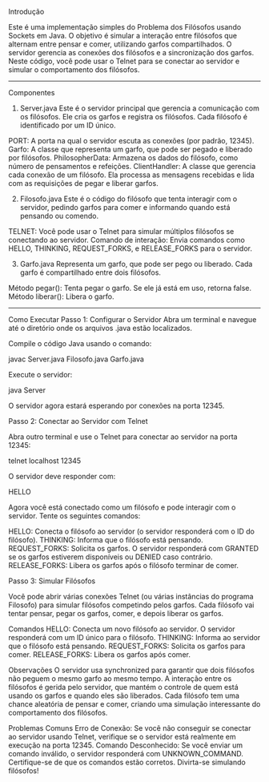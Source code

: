 Introdução

Este é uma implementação simples do Problema dos Filósofos usando Sockets em Java. O objetivo é simular a interação entre filósofos que alternam entre pensar e comer, utilizando garfos compartilhados. O servidor gerencia as conexões dos filósofos e a sincronização dos garfos. Neste código, você pode usar o Telnet para se conectar ao servidor e simular o comportamento dos filósofos.

---------------------------------------------------------------------------------------------------------------------------------------------------------------------------------

Componentes
1. Server.java
Este é o servidor principal que gerencia a comunicação com os filósofos. Ele cria os garfos e registra os filósofos. Cada filósofo é identificado por um ID único.

PORT: A porta na qual o servidor escuta as conexões (por padrão, 12345).
Garfo: A classe que representa um garfo, que pode ser pegado e liberado por filósofos.
PhilosopherData: Armazena os dados do filósofo, como número de pensamentos e refeições.
ClientHandler: A classe que gerencia cada conexão de um filósofo. Ela processa as mensagens recebidas e lida com as requisições de pegar e liberar garfos.

2. Filosofo.java
Este é o código do filósofo que tenta interagir com o servidor, pedindo garfos para comer e informando quando está pensando ou comendo.

TELNET: Você pode usar o Telnet para simular múltiplos filósofos se conectando ao servidor.
Comando de interação: Envia comandos como HELLO, THINKING, REQUEST_FORKS, e RELEASE_FORKS para o servidor.

3. Garfo.java
Representa um garfo, que pode ser pego ou liberado. Cada garfo é compartilhado entre dois filósofos.

Método pegar(): Tenta pegar o garfo. Se ele já está em uso, retorna false.
Método liberar(): Libera o garfo.

-----------------------------------------------------------------------------------------------------------------------------------------------------------------------------------

Como Executar
Passo 1: Configurar o Servidor
Abra um terminal e navegue até o diretório onde os arquivos .java estão localizados.

Compile o código Java usando o comando:

javac Server.java Filosofo.java Garfo.java


Execute o servidor:

java Server

O servidor agora estará esperando por conexões na porta 12345.

Passo 2: Conectar ao Servidor com Telnet

Abra outro terminal e use o Telnet para conectar ao servidor na porta 12345:

telnet localhost 12345

O servidor deve responder com:

HELLO

Agora você está conectado como um filósofo e pode interagir com o servidor. Tente os seguintes comandos:

HELLO: Conecta o filósofo ao servidor (o servidor responderá com o ID do filósofo).
THINKING: Informa que o filósofo está pensando.
REQUEST_FORKS: Solicita os garfos. O servidor responderá com GRANTED se os garfos estiverem disponíveis ou DENIED caso contrário.
RELEASE_FORKS: Libera os garfos após o filósofo terminar de comer.


Passo 3: Simular Filósofos

Você pode abrir várias conexões Telnet (ou várias instâncias do programa Filosofo) para simular filósofos competindo pelos garfos.
Cada filósofo vai tentar pensar, pegar os garfos, comer, e depois liberar os garfos.

Comandos
HELLO: Conecta um novo filósofo ao servidor. O servidor responderá com um ID único para o filósofo.
THINKING: Informa ao servidor que o filósofo está pensando.
REQUEST_FORKS: Solicita os garfos para comer.
RELEASE_FORKS: Libera os garfos após comer.

Observações
O servidor usa synchronized para garantir que dois filósofos não peguem o mesmo garfo ao mesmo tempo.
A interação entre os filósofos é gerida pelo servidor, que mantém o controle de quem está usando os garfos e quando eles são liberados.
Cada filósofo tem uma chance aleatória de pensar e comer, criando uma simulação interessante do comportamento dos filósofos.

Problemas Comuns
Erro de Conexão: Se você não conseguir se conectar ao servidor usando Telnet, verifique se o servidor está realmente em execução na porta 12345.
Comando Desconhecido: Se você enviar um comando inválido, o servidor responderá com UNKNOWN_COMMAND. Certifique-se de que os comandos estão corretos.
Divirta-se simulando filósofos!